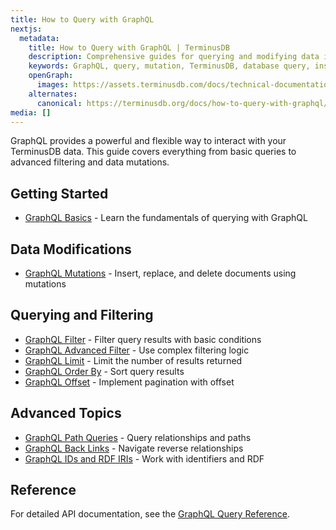 ```yaml
---
title: How to Query with GraphQL
nextjs:
  metadata:
    title: How to Query with GraphQL | TerminusDB
    description: Comprehensive guides for querying and modifying data in TerminusDB using GraphQL including queries, mutations, filtering, and more.
    keywords: GraphQL, query, mutation, TerminusDB, database query, insert, update, delete
    openGraph:
      images: https://assets.terminusdb.com/docs/technical-documentation-terminuscms-og.png
    alternates:
      canonical: https://terminusdb.org/docs/how-to-query-with-graphql/
media: []
---
```


GraphQL provides a powerful and flexible way to interact with your TerminusDB data. This guide covers everything from basic queries to advanced filtering and data mutations.

## Getting Started

* [GraphQL Basics](/docs/graphql-basics/) - Learn the fundamentals of querying with GraphQL

## Data Modifications

* [GraphQL Mutations](/docs/graphql-mutations/) - Insert, replace, and delete documents using mutations

## Querying and Filtering

* [GraphQL Filter](/docs/filter-with-graphql/) - Filter query results with basic conditions
* [GraphQL Advanced Filter](/docs/advanced-filtering-with-graphql/) - Use complex filtering logic
* [GraphQL Limit](/docs/limit-results-in-graphql/) - Limit the number of results returned
* [GraphQL Order By](/docs/order-by-in-graphql/) - Sort query results
* [GraphQL Offset](/docs/offset-to-provide-paging/) - Implement pagination with offset

## Advanced Topics

* [GraphQL Path Queries](/docs/path-queries-in-graphql/) - Query relationships and paths
* [GraphQL Back Links](/docs/back-links-in-graphql/) - Navigate reverse relationships
* [GraphQL IDs and RDF IRIs](/docs/graphql-with-rdf-iri/) - Work with identifiers and RDF

## Reference

For detailed API documentation, see the [GraphQL Query Reference](/docs/graphql-query-reference/).